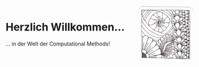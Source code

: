 <img src="chapter_01_zentangle.png" width="150" alt="Abbildung für Kapitel 1" align="right">

# Herzlich Willkommen...
... in der Welt der Computational Methods! 

